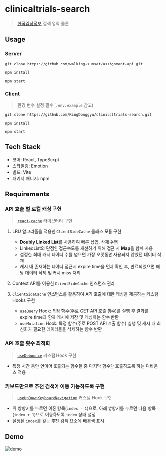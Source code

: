 # clinicaltrials-search

> [한국임상정보](https://clinicaltrialskorea.com/) 검색 영역 클론

## Usage

### Server

```
git clone https://github.com/walking-sunset/assignment-api.git

npm install

npm start
```

### Client

> 환경 변수 설정 필수 (`.env.example` 참고)

```
git clone https://github.com/KingDonggyu/clinicaltrials-search.git

npm install

npm start
```

## Tech Stack

- 코어: React, TypeScript
- 스타일링: Emotion
- 빌드: Vite
- 패키지 매니저: npm

## Requirements

### API 호출 별 로컬 캐싱 구현

> [`react-cache`](https://github.com/KingDonggyu/clinicaltrials-search/tree/main/src/lib/react-cache) 라이브러리 구현

1. LRU 알고리즘을 적용한 `ClientSideCache` 클래스 모듈 구현

   - **Doubly Linked List**를 사용하여 빠른 삽입, 삭제 수행
   - LinkedList의 단점인 접근속도를 개선하기 위해 접근 시 **Map**을 함께 사용
   - 설정한 최대 캐시 데이터 수를 넘으면 가장 오랫동안 사용되지 않았던 데이터 삭제
   - 캐시 내 존재하는 데이터 접근시 expire time을 먼저 확인 후, 만료되었으면 해당 데이터 삭제 및 캐시 miss 처리

2. Context API를 이용한 `ClientSideCache` 인스턴스 관리

3. `ClientSideCache` 인스턴스를 활용하여 API 호출에 대한 캐싱을 제공하는 커스텀 Hooks 구현

   - `useQuery` Hook: 특정 함수(주로 GET API 호출 함수)를 실행 후 결과를 expire time과 함께 캐시에 저장 및 캐싱하는 함수 반환
   - `useMutation` Hook: 특정 함수(주로 POST API 호출 함수) 실행 및 캐시 내 최신화가 필요한 데이터들을 삭제하는 함수 반환

### API 호출 횟수 최적화

> [`useDebounce`](https://github.com/KingDonggyu/clinicaltrials-search/blob/main/src/hooks/useDebounce.ts) 커스텀 Hook 구현

- 특정 시간 동안 연이어 호출되는 함수들 중 마지막 함수만 호출하도록 하는 디바운스 적용

### 키보드만으로 추천 검색어 이동 가능하도록 구현

> [`useUpDownKeyboardNavigation`](https://github.com/KingDonggyu/clinicaltrials-search/blob/main/src/hooks/useUpDownKeyboardNavigation.ts) 커스텀 Hook 구현

- 위 방향키를 누르면 이전 항목(`index - 1`)으로, 아래 방향키를 누르면 다음 항목(`index + 1`)으로 이동하도록 `index` 상태 설정
- 설정된 `index`를 갖는 추천 검색 요소에 배경색 표시

## Demo

![demo](https://github.com/KingDonggyu/clinicaltrials-search/assets/33220404/701fc01a-82cf-408d-80c1-897f4a35fff2)
